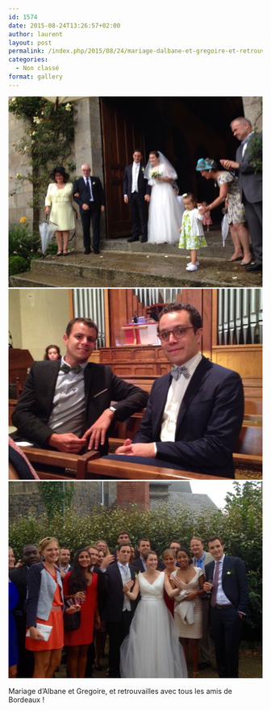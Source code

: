 ```yaml
---
id: 1574
date: 2015-08-24T13:26:57+02:00
author: laurent
layout: post
permalink: /index.php/2015/08/24/mariage-dalbane-et-gregoire-et-retrouvailles/
categories:
  - Non classé
format: gallery
---
```

<img src="/images/2015/08/tumblr_ntl9cxDXJD1uuvt0bo1_1280.jpg" />
<img src="/images/2015/08/tumblr_ntl9cxDXJD1uuvt0bo2_1280.jpg" />
<img src="/images/2015/08/tumblr_ntl9cxDXJD1uuvt0bo3_1280.jpg" />

Mariage d&rsquo;Albane et Gregoire, et retrouvailles avec tous les amis de Bordeaux !